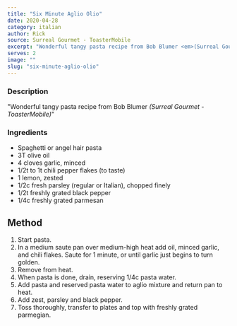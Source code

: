 ```yaml
---
title: "Six Minute Aglio Olio"
date: 2020-04-28
category: italian
author: Rick
source: Surreal Gourmet - ToasterMobile
excerpt: "Wonderful tangy pasta recipe from Bob Blumer <em>(Surreal Gourmet - ToasterMobile)</em>"
serves: 2
image: ""
slug: "six-minute-aglio-olio"
---
```

### Description

"Wonderful tangy pasta recipe from Bob Blumer <em>(Surreal Gourmet - ToasterMobile)</em>"

### Ingredients

 - Spaghetti or angel hair pasta
 - 3T olive oil
 - 4 cloves garlic, minced
 - 1/2t to 1t chili pepper flakes (to taste)
 - 1 lemon, zested
 - 1/2c fresh parsley (regular or Italian), chopped finely
 - 1/2t freshly grated black pepper
 - 1/4c freshly grated parmesan

## Method

 1. Start pasta.
 1. In a medium saute pan over medium-high heat add oil, minced garlic, and chili flakes.  Saute for 1 minute, or until garlic just begins to turn golden.
 1. Remove from heat.
 1. When pasta is done, drain, reserving 1/4c pasta water.
 1. Add pasta and reserved pasta water to aglio mixture and return pan to heat.
 1. Add zest, parsley and black pepper.
 1. Toss thoroughly, transfer to plates and top with freshly grated parmegian.
